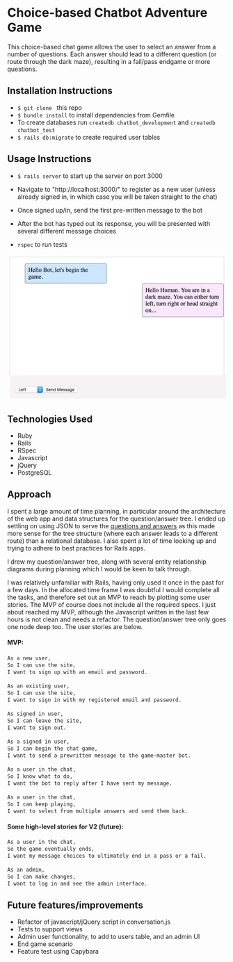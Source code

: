 # Choice-based Chatbot Adventure Game

This choice-based chat game allows the user to select an answer from a number of questions. Each answer should lead to a different question (or route through the dark maze), resulting in a fail/pass endgame or more questions.

## Installation Instructions

- `$ git clone ` this repo
- `$ bundle install` to install dependencies from Gemfile
- To create databases run `createdb chatbot_development` and `createdb chatbot_test`
- `$ rails db:migrate` to create required user tables

## Usage Instructions
- `$ rails server` to start up the server on port 3000
- Navigate to "http://localhost:3000/" to register as a new user (unless already signed in, in which case you will be taken straight to the chat)
- Once signed up/in, send the first pre-written message to the bot
- After the bot has typed out its response, you will be presented with several different message choices

- `rspec` to run tests

![](https://github.com/rorymcgit/chatbot/blob/master/firstQuestion_grab.png)

## Technologies Used

- Ruby
- Rails
- RSpec
- Javascript
- jQuery
- PostgreSQL 

## Approach

I spent a large amount of time planning, in particular around the architecture of the web app and data structures for the question/answer tree. I ended up settling on using JSON to serve the [questions and answers](https://github.com/rorymcgit/chatbot/blob/master/public/questions.json) as this made more sense for the tree structure (where each answer leads to a different route) than a relational database. I also spent a lot of time looking up and trying to adhere to best practices for Rails apps.

I drew my question/answer tree, along with several entity relationship diagrams during planning which I would be keen to talk through.

I was relatively unfamiliar with Rails, having only used it once in the past for a few days. In the allocated time frame I was doubtful I would complete all the tasks, and therefore set out an MVP to reach by plotting some user stories. The MVP of course does not include all the required specs. I just about reached my MVP, although the Javascript written in the last few hours is not clean and needs a refactor. The question/answer tree only goes one node deep too. The user stories are below.

#### MVP:
```
As a new user, 
So I can use the site,
I want to sign up with an email and password.

As an existing user, 
So I can use the site,
I want to sign in with my registered email and password.

As signed in user, 
So I can leave the site,
I want to sign out.

As a signed in user,
So I can begin the chat game,
I want to send a prewritten message to the game-master bot.

As a user in the chat,
So I know what to do,
I want the bot to reply after I have sent my message.

As a user in the chat,
So I can keep playing,
I want to select from multiple answers and send them back.
```

#### Some high-level stories for V2 (future):
```
As a user in the chat,
So the game eventually ends,
I want my message choices to ultimately end in a pass or a fail.

As an admin,
So I can make changes,
I want to log in and see the admin interface.
```


## Future features/improvements
- Refactor of javascript/jQuery script in conversation.js
- Tests to support views
- Admin user functionality, to add to users table, and an admin UI
- End game scenario
- Feature test using Capybara
